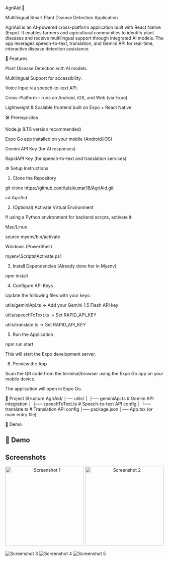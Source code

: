 AgriAid 🌱

Multilingual Smart Plant Disease Detection Application

AgriAid is an AI-powered cross-platform application built with React Native (Expo). It enables farmers and agricultural communities to identify plant diseases and receive multilingual support through integrated AI models. The app leverages speech-to-text, translation, and Gemini API for real-time, interactive disease detection assistance.

🚀 Features

Plant Disease Detection with AI models.

Multilingual Support for accessibility.

Voice Input via speech-to-text API.

Cross-Platform – runs on Android, iOS, and Web (via Expo).

Lightweight & Scalable frontend built on Expo + React Native.

🛠️ Prerequisites

Node.js (LTS version recommended)

Expo Go app installed on your mobile (Android/iOS)

Gemini API Key (for AI responses)

RapidAPI Key (for speech-to-text and translation services)

⚙️ Setup Instructions 

1. Clone the Repository

git clone https://github.com/tulsikumar18/AgriAid.git

cd AgriAid

2. (Optional) Activate Virtual Environment

If using a Python environment for backend scripts, activate it:

Mac/Linux

source myenv/bin/activate


Windows (PowerShell)

myenv\Scripts\Activate.ps1

3. Install Dependencies (Already done her in  Myenv)

npm install

4. Configure API Keys

Update the following files with your keys:

utils/geminiApi.ts → Add your Gemini 1.5 Flash API key

utils/speechToText.ts → Set RAPID_API_KEY

utils/translate.ts → Set RAPID_API_KEY

5. Run the Application

npm run start


This will start the Expo development server.

6. Preview the App

Scan the QR code from the terminal/browser using the Expo Go app on your mobile device.

The application will open in Expo Go.

📂 Project Structure
AgriAid/
│── utils/
│    ├── geminiApi.ts          # Gemini API integration
│    ├── speechToText.ts       # Speech-to-text API config
│    └── translate.ts          # Translation API config
│── package.json
│── App.tsx (or main entry file)

📸 Demo


## 📸 Demo


## Screenshots

<p align="center">
  <img src="assets/images/Output1.png" alt="Screenshot 1" width="250"/>
  <img src="assets/images/Output2.png" alt="Screenshot 2" width="250"/>
</p>


![Screenshot 3](./assests/images/output3.jpg)
![Screenshot 4](./assests/images/output4.jpg)
![Screenshot 5](./assests/images/output5.jpg)
